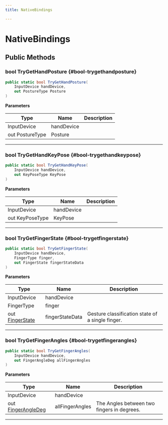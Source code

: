 ```yaml
---
title: NativeBindings

---
```


# NativeBindings










## Public Methods

### bool TryGetHandPosture {#bool-trygethandposture}

```csharp
public static bool TryGetHandPosture(
    InputDevice handDevice,
    out PostureType Posture
)
```


**Parameters**

| Type | Name  | Description  | 
|--|--|--|
| InputDevice |handDevice||
| out PostureType |Posture||






-----------

### bool TryGetHandKeyPose {#bool-trygethandkeypose}

```csharp
public static bool TryGetHandKeyPose(
    InputDevice handDevice,
    out KeyPoseType KeyPose
)
```


**Parameters**

| Type | Name  | Description  | 
|--|--|--|
| InputDevice |handDevice||
| out KeyPoseType |KeyPose||






-----------

### bool TryGetFingerState {#bool-trygetfingerstate}

```csharp
public static bool TryGetFingerState(
    InputDevice handDevice,
    FingerType finger,
    out FingerState fingerStateData
)
```


**Parameters**

| Type | Name  | Description  | 
|--|--|--|
| InputDevice |handDevice||
| FingerType |finger||
| out [FingerState](/unity-api/api/UnityEngine.XR.MagicLeap/InputSubsystem/Extensions/MLGestureClassification/UnityEngine.XR.MagicLeap.InputSubsystem.Extensions.MLGestureClassification.FingerState.md) |fingerStateData|Gesture classification state of a single finger. |






-----------

### bool TryGetFingerAngles {#bool-trygetfingerangles}

```csharp
public static bool TryGetFingerAngles(
    InputDevice handDevice,
    out FingerAngleDeg allFingerAngles
)
```


**Parameters**

| Type | Name  | Description  | 
|--|--|--|
| InputDevice |handDevice||
| out [FingerAngleDeg](/unity-api/api/UnityEngine.XR.MagicLeap/InputSubsystem/Extensions/MLGestureClassification/UnityEngine.XR.MagicLeap.InputSubsystem.Extensions.MLGestureClassification.FingerAngleDeg.md) |allFingerAngles|The Angles between two fingers in degrees. |






-----------

